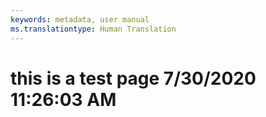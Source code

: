 ```yaml
---
keywords: metadata, user manual
ms.translationtype: Human Translation
---
```

# this is a test page 7/30/2020 11:26:03 AM